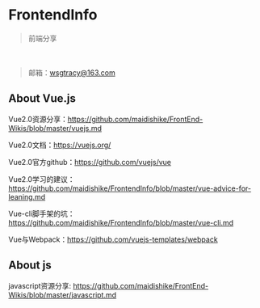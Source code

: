 # FrontendInfo
> 前端分享

　
> 邮箱：wsgtracy@163.com

## About Vue.js

Vue2.0资源分享：https://github.com/maidishike/FrontEnd-Wikis/blob/master/vuejs.md

Vue2.0文档：https://vuejs.org/

Vue2.0官方github：https://github.com/vuejs/vue

Vue2.0学习的建议：https://github.com/maidishike/FrontendInfo/blob/master/vue-advice-for-leaning.md

Vue-cli脚手架的坑：https://github.com/maidishike/FrontendInfo/blob/master/vue-cli.md

Vue与Webpack：https://github.com/vuejs-templates/webpack

## About js

javascript资源分享: https://github.com/maidishike/FrontEnd-Wikis/blob/master/javascript.md
